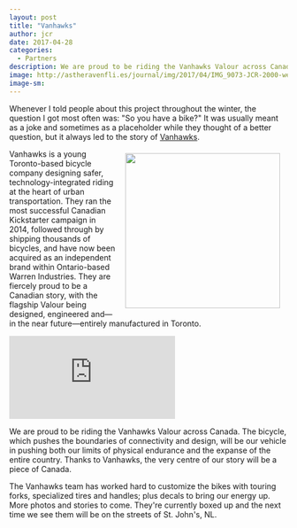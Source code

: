 ```yaml
---
layout: post
title: "Vanhawks"
author: jcr
date: 2017-04-28
categories:
  - Partners
description: We are proud to be riding the Vanhawks Valour across Canada.
image: http://astheravenfli.es/journal/img/2017/04/IMG_9073-JCR-2000-web.jpg
image-sm:
---
```


Whenever I told people about this project throughout the winter, the question I got most often was: "So you have a bike?" It was usually meant as a joke and sometimes as a placeholder while they thought of a better question, but it always led to the story of <a href="https://vanhawks.com" target="blank">Vanhawks</a>.

<a href="http://vanhawks.com" target="_blank"><img src="http://jonathonreed.com/adventure/atrf/journal/img/2017/04/vanhawks-280-web.png" class="logo" width="280" style="float:right;margin:0.5em 1em;"></a>

Vanhawks is a young Toronto-based bicycle company designing safer, technology-integrated riding at the heart of urban transportation. They ran the most successful Canadian Kickstarter campaign in 2014, followed through by shipping thousands of bicycles, and have now been acquired as an independent brand within Ontario-based Warren Industries. They are fiercely proud to be a Canadian story, with the flagship Valour being designed, engineered and—in the near future—entirely manufactured in Toronto.

<div class="container">
<iframe src="https://www.facebook.com/plugins/video.php?href=https%3A%2F%2Fwww.facebook.com%2Fchairsandtablesorg%2Fvideos%2F933314116811338%2F" style="border:none;overflow:hidden;" scrolling="no" frameborder="0" allowTransparency="true" class="video"></iframe>
</div>

We are proud to be riding the Vanhawks Valour across Canada. The bicycle, which pushes the boundaries of connectivity and design, will be our vehicle in pushing both our limits of physical endurance and the expanse of the entire country. Thanks to Vanhawks, the very centre of our story will be a piece of Canada.

The Vanhawks team has worked hard to customize the bikes with touring forks, specialized tires and handles; plus decals to bring our energy up. More photos and stories to come. They're currently boxed up and the next time we see them will be on the streets of St. John's, NL.